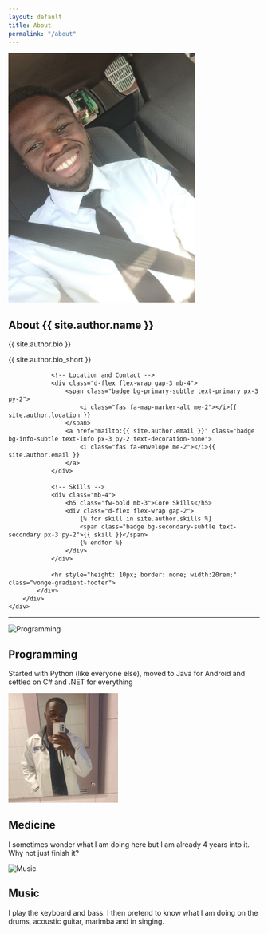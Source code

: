 ```yaml
---
layout: default
title: About
permalink: "/about"
---
```

<section>
    <div class="container col-xxl-8 px-4 py-5">
        <div class="row flex-lg-row-reverse align-items-center g-5 py-5">
            <div class="col-10 col-sm-8 col-lg-6">
                <img src="/assets/img/about_image.jpg" class="d-block mx-lg-auto img-fluid rounded-4 shadow-lg" alt="{{ site.author.name }}" height="500" loading="lazy">
            </div>
            <div class="col-lg-6">
                <h1 class="display-5 fw-bold text-body-emphasis lh-1 mb-3">About {{ site.author.name }}</h1>
                <p class="lead">{{ site.author.bio }}</p>
                <p class="text-muted">{{ site.author.bio_short }}</p>
                
                <!-- Location and Contact -->
                <div class="d-flex flex-wrap gap-3 mb-4">
                    <span class="badge bg-primary-subtle text-primary px-3 py-2">
                        <i class="fas fa-map-marker-alt me-2"></i>{{ site.author.location }}
                    </span>
                    <a href="mailto:{{ site.author.email }}" class="badge bg-info-subtle text-info px-3 py-2 text-decoration-none">
                        <i class="fas fa-envelope me-2"></i>{{ site.author.email }}
                    </a>
                </div>
                
                <!-- Skills -->
                <div class="mb-4">
                    <h5 class="fw-bold mb-3">Core Skills</h5>
                    <div class="d-flex flex-wrap gap-2">
                        {% for skill in site.author.skills %}
                        <span class="badge bg-secondary-subtle text-secondary px-3 py-2">{{ skill }}</span>
                        {% endfor %}
                    </div>
                </div>
                
                <hr style="height: 10px; border: none; width:20rem;" class="vonge-gradient-footer">
            </div>
        </div>
    </div>
</section>

<hr/>

<!-- Cool Card Grid for Sections -->
<div class="container py-4">
    <div class="row g-5">
        <!-- Programming Card -->
        <div class="col-md-4">
            <div class="card h-100 shadow-lg border-0">
                <img src="/assets/img/dev_fest.png" class="card-img-top rounded-top" alt="Programming" style="object-fit:cover; height:220px;">
                <div class="card-body text-center">
                    <h2 class="card-title display-6 fw-bold text-body-emphasis">Programming</h2>
                    <p class="card-text lead">Started with Python (like everyone else), moved to Java for Android and settled on C# and .NET for everything</p>
                </div>
            </div>
        </div>
        <!-- Medicine Card -->
        <div class="col-md-4">
            <div class="card h-100 shadow-lg border-0">
                <img src="/assets/img/me_medicine.jpg" class="card-img-top rounded-top" alt="Medicine" style="object-fit:cover; height:220px;">
                <div class="card-body text-center">
                    <h2 class="card-title display-6 fw-bold text-body-emphasis">Medicine</h2>
                    <p class="card-text lead">I sometimes wonder what I am doing here but I am already 4 years into it. Why not just finish it?</p>
                </div>
            </div>
        </div>
        <!-- Music Card -->
        <div class="col-md-4">
            <div class="card h-100 shadow-lg border-0">
                <img src="/assets/img/music2.jpg" class="card-img-top rounded-top" alt="Music" style="object-fit:cover; height:220px;">
                <div class="card-body text-center">
                    <h2 class="card-title display-6 fw-bold text-body-emphasis">Music</h2>
                    <p class="card-text lead">I play the keyboard and bass. I then pretend to know what I am doing on the drums, acoustic guitar, marimba and in singing.</p>
                </div>
            </div>
        </div>
    </div>
</div>


